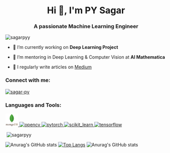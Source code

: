 <h1 align="center">Hi 👋, I'm PY Sagar</h1>
<h3 align="center">A passionate Machine Learning Engineer</h3>

<p align="left"> <img src="https://komarev.com/ghpvc/?username=sagarpyy&label=Profile%20views&color=0e75b6&style=flat" alt="sagarpyy" /> </p>

- 🔭 I’m currently working on **Deep Learning Project**

- 🤝 I’m mentoring in Deep Learning & Computer Vision at **AI Mathematica** 

- 📝 I regularly write articles on [Medium](Medium)

<h3 align="left">Connect with me:</h3>
<p align="left">
<a href="https://linkedin.com/in/sagar-py" target="blank"><img align="center" src="https://cdn.jsdelivr.net/npm/simple-icons@3.0.1/icons/linkedin.svg" alt="sagar-py" height="30" width="40" /></a>
</p>

<h3 align="left">Languages and Tools:</h3>
<p align="left"> <a href="https://www.mongodb.com/" target="_blank"> <img src="https://raw.githubusercontent.com/devicons/devicon/master/icons/mongodb/mongodb-original-wordmark.svg" alt="mongodb" width="40" height="40"/> </a> <a href="https://opencv.org/" target="_blank"> <img src="https://www.vectorlogo.zone/logos/opencv/opencv-icon.svg" alt="opencv" width="40" height="40"/> </a> <a href="https://pytorch.org/" target="_blank"> <img src="https://www.vectorlogo.zone/logos/pytorch/pytorch-icon.svg" alt="pytorch" width="40" height="40"/> </a> <a href="https://scikit-learn.org/" target="_blank"> <img src="https://upload.wikimedia.org/wikipedia/commons/0/05/Scikit_learn_logo_small.svg" alt="scikit_learn" width="40" height="40"/> </a> <a href="https://www.tensorflow.org" target="_blank"> <img src="https://www.vectorlogo.zone/logos/tensorflow/tensorflow-icon.svg" alt="tensorflow" width="40" height="40"/> </a> </p>

<p>&nbsp;<img align="center" src="https://github-readme-stats.vercel.app/api?username=sagarpyy&show_icons=true&locale=en" alt="sagarpyy" /></p>

![Anurag's GitHub stats](https://github-readme-stats.vercel.app/api?username=sagarpyy&show_icons=true&theme=radical)
[![Top Langs](https://github-readme-stats.vercel.app/api/top-langs/?username=sagarpyy)](https://github.com/anuraghazra/github-readme-stats)
![Anurag's GitHub stats](https://github-readme-stats.vercel.app/api?username=sagarpyy&show_icons=true)

